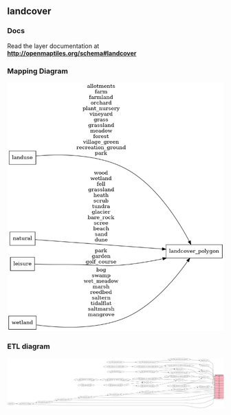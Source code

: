 ## landcover

### Docs
Read the layer documentation at **http://openmaptiles.org/schema#landcover**

### Mapping Diagram
![Mapping diagram for landcover](mapping_diagram.png?raw=true)

### ETL diagram
![ETL diagram for landcover](etl_diagram.png?raw=true)
